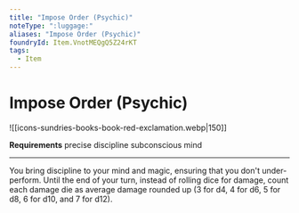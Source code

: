 ```yaml
---
title: "Impose Order (Psychic)"
noteType: ":luggage:"
aliases: "Impose Order (Psychic)"
foundryId: Item.VnotMEQgQ5Z24rKT
tags:
  - Item
---
```


# Impose Order (Psychic)
![[icons-sundries-books-book-red-exclamation.webp|150]]

**Requirements** precise discipline subconscious mind

* * *

You bring discipline to your mind and magic, ensuring that you don't under-perform. Until the end of your turn, instead of rolling dice for damage, count each damage die as average damage rounded up (3 for d4, 4 for d6, 5 for d8, 6 for d10, and 7 for d12).
